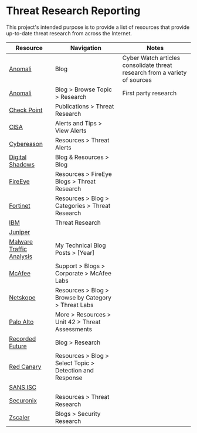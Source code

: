 # Threat Research Reporting
This project's intended purpose is to provide a list of resources that provide up-to-date threat research from across the Internet.

|Resource|Navigation|Notes|
|---|---|---|
|[Anomali](https://www.anomali.com/blog)|Blog|Cyber Watch articles consolidate threat research from a variety of sources|
|[Anomali](https://www.anomali.com/blog)|Blog > Browse Topic > Research|First party research|
|[Check Point](https://research.checkpoint.com/category/threat-research/)|Publications > Threat Research|
|[CISA](https://us-cert.cisa.gov/ncas/alerts)|Alerts and Tips > View Alerts|
|[Cybereason](https://www.cybereason.com/resources/threat-alerts)|Resources > Threat Alerts|
|[Digital Shadows](https://www.digitalshadows.com/blog-and-research/)|Blog & Resources > Blog|
|[FireEye](https://www.fireeye.com/blog/threat-research.html)|Resources > FireEye Blogs > Threat Research|
|[Fortinet](https://www.fortinet.com/blog/threat-research)|Resources > Blog > Categories > Threat Research|
|[IBM](https://securityintelligence.com/category/x-force/)|Threat Research|
|[Juniper](https://threatlabs.juniper.net/home/#/)||
|[Malware Traffic Analysis](https://www.malware-traffic-analysis.net/index.html)|My Technical Blog Posts > [Year]|
|[McAfee](https://www.mcafee.com/blogs/other-blogs/mcafee-labs/)|Support > Blogs > Corporate > McAfee Labs|
|[Netskope](https://www.netskope.com/blog/category/netskope-threat-labs)|Resources > Blog > Browse by Category > Threat Labs|
|[Palo Alto](https://unit42.paloaltonetworks.com/tag/threat-assessment/)|More > Resources > Unit 42 > Threat Assessments|
|[Recorded Future](https://www.recordedfuture.com/category/research/)|Blog > Research|
|[Red Canary](https://redcanary.com/blog/?topic=detection-response)|Resources > Blog > Select Topic > Detection and Response|
|[SANS ISC](https://isc.sans.edu/)||
|[Securonix](https://www.securonix.com/resource-type/threat-research/)|Resources > Threat Research|
|[Zscaler](https://www.zscaler.com/blogs/security-research)|Blogs > Security Research|
